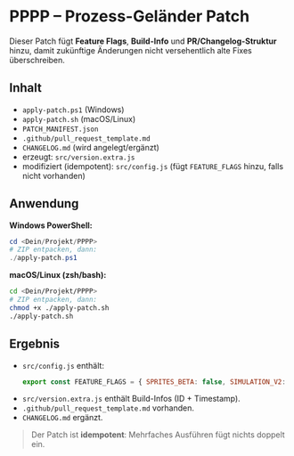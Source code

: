 # PPPP – Prozess-Geländer Patch

Dieser Patch fügt **Feature Flags**, **Build-Info** und **PR/Changelog-Struktur** hinzu, damit zukünftige Änderungen nicht versehentlich alte Fixes überschreiben.

## Inhalt
- `apply-patch.ps1` (Windows)
- `apply-patch.sh` (macOS/Linux)
- `PATCH_MANIFEST.json`
- `.github/pull_request_template.md`
- `CHANGELOG.md` (wird angelegt/ergänzt)
- erzeugt: `src/version.extra.js`
- modifiziert (idempotent): `src/config.js` (fügt `FEATURE_FLAGS` hinzu, falls nicht vorhanden)

## Anwendung
**Windows PowerShell:**
```powershell
cd <Dein/Projekt/PPPP>
# ZIP entpacken, dann:
./apply-patch.ps1
```

**macOS/Linux (zsh/bash):**
```bash
cd <Dein/Projekt/PPPP>
# ZIP entpacken, dann:
chmod +x ./apply-patch.sh
./apply-patch.sh
```

## Ergebnis
- `src/config.js` enthält:
  ```js
  export const FEATURE_FLAGS = { SPRITES_BETA: false, SIMULATION_V2: true };
  ```
- `src/version.extra.js` enthält Build-Infos (ID + Timestamp).
- `.github/pull_request_template.md` vorhanden.
- `CHANGELOG.md` ergänzt.

> Der Patch ist **idempotent**: Mehrfaches Ausführen fügt nichts doppelt ein.

